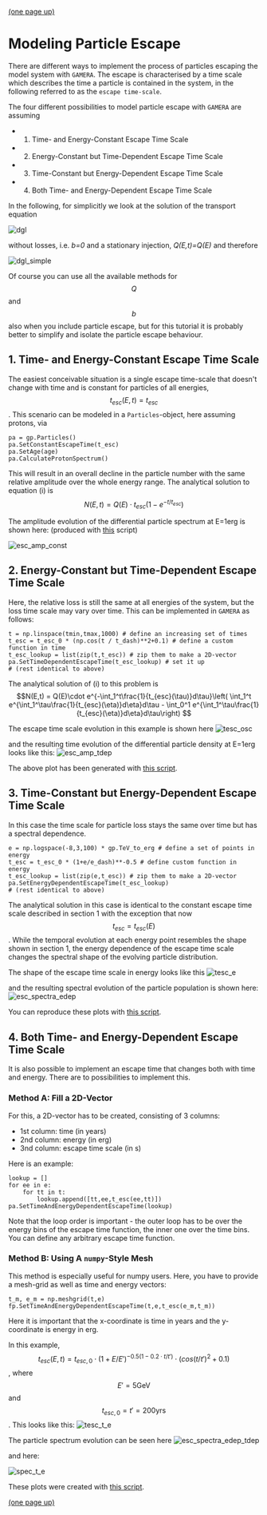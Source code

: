 [(one page up)](tutorials_main.md)

# Modeling Particle Escape

There are different ways to implement the process of particles escaping the 
model system with `GAMERA`. The escape is characterised by a time scale which 
describes the time a particle is contained in the system, in the following 
referred to as the `escape time-scale`. 

The four different possibilities to model particle escape with `GAMERA` are assuming 
- 1. Time- and Energy-Constant Escape Time Scale
- 2. Energy-Constant but Time-Dependent Escape Time Scale
- 3. Time-Constant but Energy-Dependent Escape Time Scale
- 4. Both Time- and Energy-Dependent Escape Time Scale

In the following, for simplicitly we look at the solution of the transport equation 
 
![dgl](DGL.png)
 
without losses, i.e. _b=0_ and a stationary injection, _Q(E,t)=Q(E)_ 
and therefore
 
![dgl_simple](DGL_simple.png)
 
Of course you can use all the available methods for $$Q$$ and $$b$$ also when you 
include particle escape, but for this tutorial it is probably better to simplify 
and isolate the particle escape behaviour.

## 1. Time- and Energy-Constant Escape Time Scale

The easiest conceivable situation is a single escape time-scale that doesn't change 
with time and is constant for particles of all energies, $$t_{esc}(E,t) = t_{esc}$$. 
This scenario can be modeled in a `Particles`-object, here assuming protons, via 
```
pa = gp.Particles()
pa.SetConstantEscapeTime(t_esc)
pa.SetAge(age)
pa.CalculateProtonSpectrum()
```
This will result in an overall decline in the particle number with the same 
relative amplitude over the whole energy range. 
The analytical solution to equation (i) is 
$$ N(E,t) = Q(E) \cdot t_{esc} (1 - e^{-t/t_{esc}})$$ 
 
The amplitude evolution of the differential particle spectrum at E=1erg is shown here: 
(produced with [this](setup_escape_constant.py) script) 

![esc_amp_const](esc_amp_const.png)


## 2. Energy-Constant but Time-Dependent Escape Time Scale

Here, the relative loss is still the same at all energies of the system, but 
the loss time scale may vary over time. This can be implemented in `GAMERA` as follows: 
```
t = np.linspace(tmin,tmax,1000) # define an increasing set of times
t_esc = t_esc_0 * (np.cos(t / t_dash)**2+0.1) # define a custom function in time
t_esc_lookup = list(zip(t,t_esc)) # zip them to make a 2D-vector
pa.SetTimeDependentEscapeTime(t_esc_lookup) # set it up
# (rest identical to above)
```

The analytical solution of (i) to this problem is 
$$N(E,t) = Q(E)\cdot e^{-\int_1^t\frac{1}{t_{esc}(\tau)}d\tau}\left( \int_1^t e^{\int_1^\tau\frac{1}{t_{esc}(\eta)}d\eta}d\tau - \int_0^1 e^{\int_1^\tau\frac{1}{t_{esc}(\eta)}d\eta}d\tau\right)  $$
 
The escape time scale evolution in this example is shown here 
![tesc_osc](tesc_osc.png)
 
and the resulting time evolution of the differential particle density at E=1erg looks 
like this: 
![esc_amp_tdep](esc_amp_tdep.png)
 
The above plot has been generated with [this script](setup_escape_time_dependent.py).

## 3. Time-Constant but Energy-Dependent Escape Time Scale

In this case the time scale for particle loss stays the same over time but has 
a spectral dependence.
```
e = np.logspace(-8,3,100) * gp.TeV_to_erg # define a set of points in energy
t_esc = t_esc_0 * (1+e/e_dash)**-0.5 # define custom function in energy
t_esc_lookup = list(zip(e,t_esc)) # zip them to make a 2D-vector
pa.SetEnergyDependentEscapeTime(t_esc_lookup)
# (rest identical to above)
```

The analytical solution in this case is identical to the constant escape time scale 
described in section 1 with the exception that now $$t_{esc} = t_{esc}(E)$$. 
While the temporal evolution at each energy point resembles the shape shown in 
section 1, the energy dependence of the escape time scale changes the spectral 
shape of the evolving particle distribution. 

The shape of the escape time scale in energy looks like this 
![tesc_e](tesc_e.png)
 
and the resulting spectral evolution of the particle population is shown here: 
![esc_spectra_edep](esc_spectra_edep.png)
 
You can reproduce these plots with [this script](setup_escape_energy_dependent.py).



## 4. Both Time- and Energy-Dependent Escape Time Scale

It is also possible to implement an escape time that changes both with time and 
energy. There are to possibilities to implement this. 
 
### Method A: Fill a 2D-Vector
For this, a 2D-vector has to be created, consisting of 3 columns:
- 1st column: time (in years)
- 2nd column: energy (in erg)
- 3nd column: escape time scale (in s)

Here is an example:
```
lookup = []
for ee in e:
    for tt in t:
        lookup.append([tt,ee,t_esc(ee,tt)])
pa.SetTimeAndEnergyDependentEscapeTime(lookup)
```
Note that the loop order is important - the outer loop has to be over the 
energy bins of the escape time function, the inner one over the time bins. 
You can define any arbitrary escape time function. 
 
### Method B: Using A `numpy`-Style Mesh

This method is especially useful for numpy users. Here, you have to provide 
a mesh-grid as well as time and energy vectors:
```
t_m, e_m = np.meshgrid(t,e)
fp.SetTimeAndEnergyDependentEscapeTime(t,e,t_esc(e_m,t_m))
```
Here it is important that the x-coordinate is time in years and the y-coordinate 
is energy in erg. 
 
In this example, 
$$ t_{esc}(E,t) = t_{esc,0}\cdot (1+E/E')^{-0.5(1-0.2\cdot t/t')} \cdot (cos(t/t')^2 + 0.1)$$, 
where $$E' = 5\mathrm{GeV}$$ and $$t_{esc,0} = t' = 200 \mathrm{yrs}$$. This looks like this: 
![tesc_t_e](tesc_t_e.png)
 
The particle spectrum evolution can be seen here 
![esc_spectra_edep_tdep](esc_spectra_edep_tdep.png)
 
and here: 

![spec_t_e](spec_t_e.png)
 
These plots were created with [this script](setup_escape_energy_time_dependent.py).

[(one page up)](tutorials_main.md)

